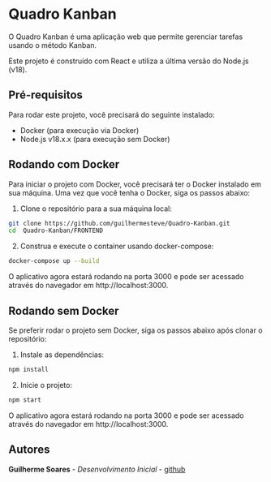 # Quadro Kanban

O Quadro Kanban é uma aplicação web que permite gerenciar tarefas  usando o método Kanban.

Este projeto é construído com React e utiliza a última versão do Node.js (v18).

## Pré-requisitos

Para rodar este projeto, você precisará do seguinte instalado:

- Docker (para execução via Docker)
- Node.js v18.x.x (para execução sem Docker)

## Rodando com Docker

Para iniciar o projeto com Docker, você precisará ter o Docker instalado em sua máquina. Uma vez que você tenha o Docker, siga os passos abaixo:

1. Clone o repositório para a sua máquina local:

```bash
git clone https://github.com/guilhermesteve/Quadro-Kanban.git
cd  Quadro-Kanban/FRONTEND
```

2. Construa e execute o container usando docker-compose:

```bash
docker-compose up --build   
```

O aplicativo agora estará rodando na porta 3000 e pode ser acessado através do navegador em http://localhost:3000.

## Rodando sem Docker
Se preferir rodar o projeto sem Docker, siga os passos abaixo após clonar o repositório:

1. Instale as dependências:
```bash
npm install
```

2. Inicie o projeto:
```bash
npm start
```
O aplicativo agora estará rodando na porta 3000 e pode ser acessado através do navegador em http://localhost:3000.

## Autores
**Guilherme Soares** - *Desenvolvimento Inicial* - [github](https://github.com/guilhermesteve)

